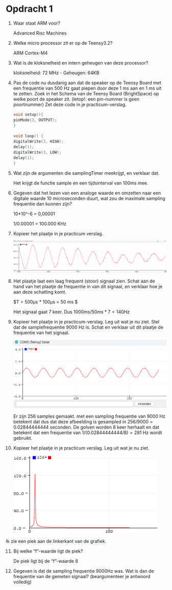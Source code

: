 # Opdracht 1

1. Waar staat ARM voor?

    Advanced Risc Machines

2.  Welke micro processor zit er op de Teensy3.2?

    ARM Cortex-M4

3. Wat is de kloksnelheid en intern geheugen van deze processor?

    kloksnelheid: 72 MHz - Geheugen: 64KB

4. Pas de code nu dusdanig aan dat de speaker op de Teensy Board met een frequentie van 500 Hz gaat piepen door deze 1 ms aan en 1 ms uit te zetten. Zoek in het Schema van de Teensy Board (BrightSpace) op welke poort de speaker zit. (letop!: een pin-nummer is geen poortnummer) Zet deze code in je practicum-verslag.


    ```cpp
    void setup(){
    pinMode(3, OUTPUT);
    }

    void loop() {
    digitalWrite(3, HIGH);
    delay(1);
    digitalWrite(3, LOW);
    delay(1);
    }
    ```

5. Wat zijn de argumenten die samplingTimer meekrijgt, en verklaar dat.

    Het krijgt de functie sample en een tijdsinterval van 100ms mee.

6. Gegeven dat het lezen van een analoge waarde en omzetten naar een digitale waarde 10 microseconden duurt, wat zou de maximale sampling frequentie dan kunnen zijn?

    10*10^-6 = 0,00001

    1/0.00001 = 100.000 KHz

7. Kopieer het plaatje in je practicum verslag.

    ![alt text](image.png)

8. Het plaatje laat een laag frequent (stoor) signaal zien. Schat aan de hand van het plaatje de frequentie in van dit signaal, en verklaar hoe je aan deze schatting komt.

    $T = 500μs * 100μs = 50 ms $ 

    Het signaal gaat 7 keer. Dus $1000 ms/50ms*7=140 Hz$

9. Kopieer het plaatje in je practicum-verslag. Leg uit wat je nu ziet. Stel dat de samplefrequentie 9000 Hz is. Schat en verklaar uit dit plaatje de frequentie van het signaal.
    
    ![alt text](image-1.png)

    Er zijn 256 samples gemaakt. met een sampling frequentie van 9000 Hz betekent dat dus dat deze afbeelding is gesampled in $256 / 9000 = 0.02844444444$ seconden. De golven worden 8 keer herhaalt en dat betekent dat een frequentie van $1/(0.02844444444 / 8) = 281$ Hz wordt gebruikt.

10. Kopieer het plaatje in je practicum verslag. Leg uit wat je nu ziet.

    ![alt text](image-2.png)

Ik zie een piek aan de linkerkant van de grafiek.

11. Bij welke “f”-waarde ligt de piek?

    De piek ligt bij de “f”-waarde 8

12. Gegeven is dat de sampling frequentie 9000Hz was. Wat is dan de frequentie van de gemeten signaal? (beargumenteer je antwoord volledig)